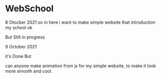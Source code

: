 # WebSchool

8 Otocber 2021
so in here i want to make simple website that introduction my school ok

But Still in progress


9 October 2021

it's Done But

can anyone make animation from js for my simple website, to make it look more smooth and cool.